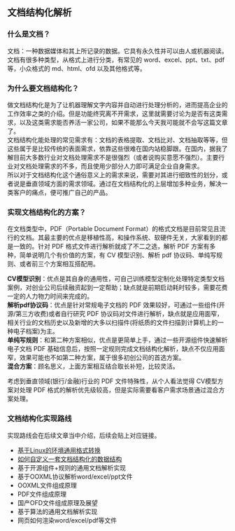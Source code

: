 ## 文档结构化解析


### 什么是文档？
文档：一种数据媒体和其上所记录的数据。它具有永久性并可以由人或机器阅读。文档有很多种类型，从格式上进行分类，有常见的 word、excel、ppt、txt、pdf 等，小众格式的 md、html、ofd 以及其他格式等。


### 为什么要文档结构化？
做文档结构化是为了让机器理解文字内容并自动进行处理分析的，进而提高企业的工作效率之类的介绍。但是功能终究离不开需求，这里就需要讨论为是否有这类需求，以及这类需求能否养活一家公司，如果不能那么今天我可能就不会写这篇文章了。  
文档结构化能处理的常见需求有：文档的表格提取、文档比对、文档抽取等等，但这些属于是比较传统的表面需求，依靠这些很难在国内站稳脚跟。在国内，据我了解目前大多数行业对文档处理需求不是很强烈（或者说购买意愿不强烈）。主要行业对文档处理需求的不多，而且使用少部分人力即可满足企业自身需求。  
所以对于文档结构化这个通俗意义上的需求来说，需要对其进行细致性的划分，或者说是垂直领域方面的需求领域。通过在文档结构化的上层增加多种业务，解决一类客户的痛点，便可推广自己的产品。  


### 实现文档结构化的方案？
在文档类型中，PDF（Portable Document Format）的格式文档是目前常见且流行的文档。其最主要的优点是移植性高，和操作系统、软硬件无关，大家看到的都是一致的。针对 PDF 格式文件进行解析就成了不二之选，解析 PDF 方案有多种，简单说明几个有价值的方案，有 CV 模型识别、解析 pdf 协议码、单纯写规则、或者前三个方案相互搭配用。  

**CV模型识别**：优点是其自身的通用性，可自己训练模型定制化处理特定类型文档案例，对创业公司后续融资起到一定帮助；缺点就是前期启动耗时较多，需要花费一定的人力物力时间来完成的。  
**解析pdf协议码**：优点是针对常规电子文档的 PDF 效果较好，可通过一些组件(开源/第三方收费)或者自行研究 PDF 协议码对文件进行解析，缺点就是应用面窄，相关行业的文档历史以及新增的大多以扫描件(将纸质的文件扫描到计算机上的一种电子档案)为主。  
**单纯写规则**：和第二种方案相似，优点是更简单上手，通过一些开源组件快速解析电子文档 PDF 基础信息后，按照一定规则完成文档结构化解析，缺点不仅应用面窄，效果可能也不如第二种方案，属于很多初创公司的首选方案。  
**混合方案**：顾名思义，上面方案相互结合取长补短，比较灵活。  

考虑到垂直领域(银行/金融)行业的 PDF 文件特殊性，从个人看法觉得 CV模型方案对处理 PDF 格式的解析优先级较高，但是实际需要看客户需求场景通过混合方案处理。  


### 文档结构化实现路线
实现路线会在后续文章当中介绍，后续会贴上对应链接。  

* [基于Linux的环境通用格式转换](https://mjtree.github.io/2023/11/08/基于linux的通用格式转换)
* [如何自定义一套文档结构化的数据结构](https://mjtree.github.io/2023/11/10/自定义文档结构化的数据结构)
* 基于开源组件+规则的通用文档解析实现
* 基于OOXML协议解析word/excel/ppt文件
* OOXML文件组成原理
* PDF文件组成原理
* 国产OFD文件组成原理及展望
* 基于算法的通用文档解析实现
* 网页如何渲染word/excel/pdf等文件


